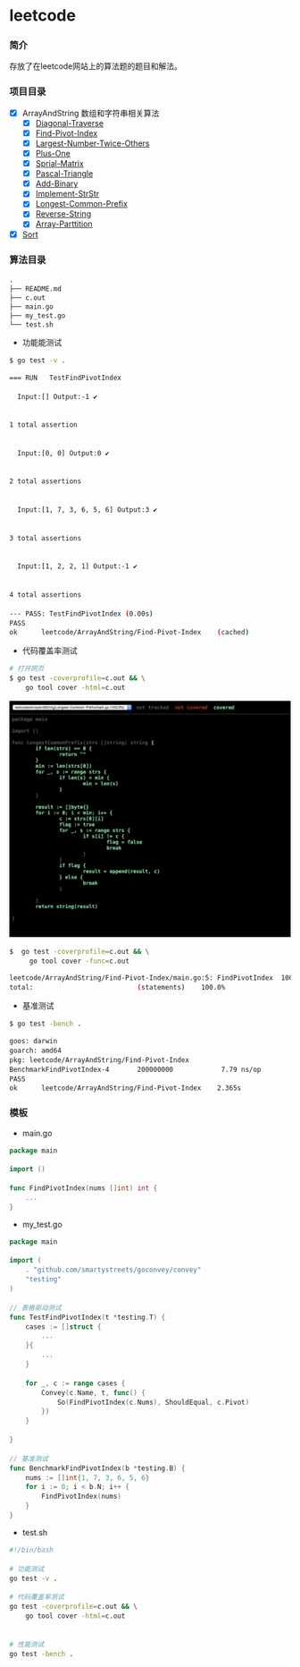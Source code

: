 # leetcode

### 简介
存放了在leetcode网站上的算法题的题目和解法。

### 项目目录
- [x] ArrayAndString       数组和字符串相关算法
  - [x] [Diagonal-Traverse](https://github.com/FengGeSe/leetcode/blob/master/ArrayAndString/Add-Binary/README.md)
  - [x] [Find-Pivot-Index](https://github.com/FengGeSe/leetcode/blob/master/ArrayAndString/Find-Pivot-Index/README.md)
  - [x] [Largest-Number-Twice-Others](https://github.com/FengGeSe/leetcode/blob/master/ArrayAndString/Largest-Number-Twice-Others/README.md)
  - [x] [Plus-One](https://github.com/FengGeSe/leetcode/blob/master/ArrayAndString/Plus-One/README.md)
  - [x] [Sprial-Matrix](https://github.com/FengGeSe/leetcode/blob/master/ArrayAndString/Sprial-Matrix/README.md)
  - [x] [Pascal-Triangle](https://github.com/FengGeSe/leetcode/blob/master/ArrayAndString/Pascal-Triangle/README.md)
  - [x] [Add-Binary](https://github.com/FengGeSe/leetcode/blob/master/ArrayAndString/Add-Binary/README.md)
  - [x] [Implement-StrStr](https://github.com/FengGeSe/leetcode/blob/master/ArrayAndString/Implement-StrStr/README.md)
  - [x] [Longest-Common-Prefix](https://github.com/FengGeSe/leetcode/blob/master/ArrayAndString/Longest-Common-Prefix/README.md)
  - [x] [Reverse-String](https://github.com/FengGeSe/leetcode/blob/master/ArrayAndString/Reverse-String/README.md)
  - [x] [Array-Parttition](https://github.com/FengGeSe/leetcode/blob/master/ArrayAndString/Array-Parttition/README.md)

- [x] [Sort](https://github.com/FengGeSe/leetcode/blob/master/Sort/README.md)

### 算法目录

```
.
├── README.md
├── c.out
├── main.go
├── my_test.go
└── test.sh
```

* 功能能测试

```bash
$ go test -v .
```

```bash
=== RUN   TestFindPivotIndex

  Input:[] Output:-1 ✔


1 total assertion


  Input:[0, 0] Output:0 ✔


2 total assertions


  Input:[1, 7, 3, 6, 5, 6] Output:3 ✔


3 total assertions


  Input:[1, 2, 2, 1] Output:-1 ✔


4 total assertions

--- PASS: TestFindPivotIndex (0.00s)
PASS
ok  	leetcode/ArrayAndString/Find-Pivot-Index	(cached)
```



* 代码覆盖率测试

```bash
# 打开网页
$ go test -coverprofile=c.out && \
    go tool cover -html=c.out
```

<img src="static/cover.png" />



```bash
$  go test -coverprofile=c.out && \
     go tool cover -func=c.out
```

```bash
leetcode/ArrayAndString/Find-Pivot-Index/main.go:5:	FindPivotIndex	100.0%
total:							(statements)	100.0%
```



* 基准测试

```bash
$ go test -bench .
```

```bash
goos: darwin
goarch: amd64
pkg: leetcode/ArrayAndString/Find-Pivot-Index
BenchmarkFindPivotIndex-4   	200000000	         7.79 ns/op
PASS
ok  	leetcode/ArrayAndString/Find-Pivot-Index	2.365s
```





### 模板

* main.go

```go
package main

import ()

func FindPivotIndex(nums []int) int {
	...
}
```



* my_test.go

```go
package main

import (
	. "github.com/smartystreets/goconvey/convey"
	"testing"
)

// 表格驱动测试
func TestFindPivotIndex(t *testing.T) {
	cases := []struct {
		...
	}{
		...
	}

	for _, c := range cases {
		Convey(c.Name, t, func() {
			So(FindPivotIndex(c.Nums), ShouldEqual, c.Pivot)
		})
	}

}

// 基准测试
func BenchmarkFindPivotIndex(b *testing.B) {
	nums := []int{1, 7, 3, 6, 5, 6}
	for i := 0; i < b.N; i++ {
		FindPivotIndex(nums)
	}
}
```



* test.sh

```bash
#!/bin/bash

# 功能测试
go test -v .

# 代码覆盖率测试
go test -coverprofile=c.out && \
    go tool cover -html=c.out


# 性能测试
go test -bench .
```

